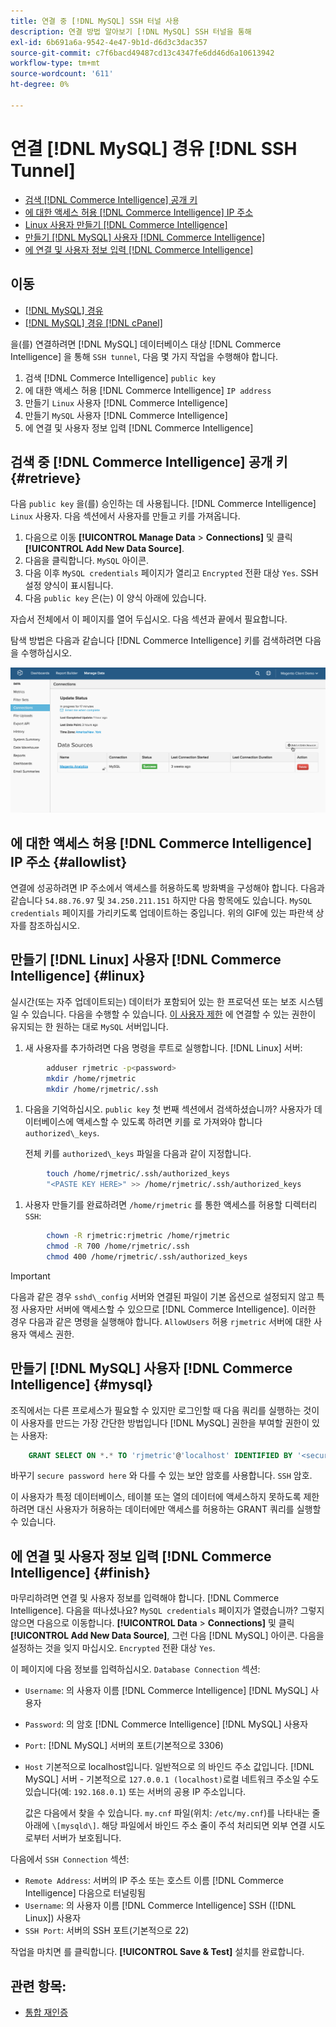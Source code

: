 ```yaml
---
title: 연결 중 [!DNL MySQL] SSH 터널 사용
description: 연결 방법 알아보기 [!DNL MySQL] SSH 터널을 통해
exl-id: 6b691a6a-9542-4e47-9b1d-d6d3c3dac357
source-git-commit: c7f6bacd49487cd13c4347fe6dd46d6a10613942
workflow-type: tm+mt
source-wordcount: '611'
ht-degree: 0%

---
```


# 연결 [!DNL MySQL] 경유 [!DNL SSH Tunnel]

* [검색 [!DNL Commerce Intelligence] 공개 키](#retrieve)
* [에 대한 액세스 허용 [!DNL Commerce Intelligence] IP 주소](#allowlist)
* [Linux 사용자 만들기 [!DNL Commerce Intelligence]](#linux)
* [만들기 [!DNL MySQL] 사용자 [!DNL Commerce Intelligence]](#mysql)
* [에 연결 및 사용자 정보 입력 [!DNL Commerce Intelligence]](#finish)

## 이동

* [[!DNL MySQL] 경유 ](../integrations/mysql-via-a-direct-connection.md)
* [[!DNL MySQL] 경유 [!DNL cPanel]](../integrations/mysql-via-cpanel.md)

을(를) 연결하려면 [!DNL MySQL] 데이터베이스 대상 [!DNL Commerce Intelligence] 을 통해 `SSH tunnel`, 다음 몇 가지 작업을 수행해야 합니다.

1. 검색 [!DNL Commerce Intelligence] `public key`
1. 에 대한 액세스 허용 [!DNL Commerce Intelligence] `IP address`
1. 만들기 `Linux` 사용자 [!DNL Commerce Intelligence]
1. 만들기 `MySQL` 사용자 [!DNL Commerce Intelligence]
1. 에 연결 및 사용자 정보 입력 [!DNL Commerce Intelligence]


## 검색 중 [!DNL Commerce Intelligence] 공개 키 {#retrieve}

다음 `public key` 을(를) 승인하는 데 사용됩니다. [!DNL Commerce Intelligence] `Linux` 사용자. 다음 섹션에서 사용자를 만들고 키를 가져옵니다.

1. 다음으로 이동 **[!UICONTROL Manage Data** > **Connections]** 및 클릭 **[!UICONTROL Add New Data Source]**.
1. 다음을 클릭합니다. `MySQL` 아이콘.
1. 다음 이후 `MySQL credentials` 페이지가 열리고 `Encrypted` 전환 대상 `Yes`. SSH 설정 양식이 표시됩니다.
1. 다음 `public key` 은(는) 이 양식 아래에 있습니다.

자습서 전체에서 이 페이지를 열어 두십시오. 다음 섹션과 끝에서 필요합니다.

탐색 방법은 다음과 같습니다 [!DNL Commerce Intelligence] 키를 검색하려면 다음을 수행하십시오.

![](../../../assets/MySQL_SSH.gif)<!--{: width="770"}-->

## 에 대한 액세스 허용 [!DNL Commerce Intelligence] IP 주소 {#allowlist}

연결에 성공하려면 IP 주소에서 액세스를 허용하도록 방화벽을 구성해야 합니다. 다음과 같습니다 `54.88.76.97` 및 `34.250.211.151` 하지만 다음 항목에도 있습니다. `MySQL credentials` 페이지를 가리키도록 업데이트하는 중입니다. 위의 GIF에 있는 파란색 상자를 참조하십시오.

## 만들기 [!DNL Linux] 사용자 [!DNL Commerce Intelligence] {#linux}

실시간(또는 자주 업데이트되는) 데이터가 포함되어 있는 한 프로덕션 또는 보조 시스템일 수 있습니다. 다음을 수행할 수 있습니다. [이 사용자 제한](../../../administrator/account-management/restrict-db-access.md) 에 연결할 수 있는 권한이 유지되는 한 원하는 대로 `MySQL` 서버입니다.

1. 새 사용자를 추가하려면 다음 명령을 루트로 실행합니다. [!DNL Linux] 서버:

```bash
        adduser rjmetric -p<password>
        mkdir /home/rjmetric
        mkdir /home/rjmetric/.ssh
```

1. 다음을 기억하십시오. `public key` 첫 번째 섹션에서 검색하셨습니까? 사용자가 데이터베이스에 액세스할 수 있도록 하려면 키를 로 가져와야 합니다 `authorized\_keys`.

   전체 키를 `authorized\_keys` 파일을 다음과 같이 지정합니다.

```bash
        touch /home/rjmetric/.ssh/authorized_keys
        "<PASTE KEY HERE>" >> /home/rjmetric/.ssh/authorized_keys
```

1. 사용자 만들기를 완료하려면 `/home/rjmetric` 를 통한 액세스를 허용할 디렉터리 `SSH`:

```bash
        chown -R rjmetric:rjmetric /home/rjmetric
        chmod -R 700 /home/rjmetric/.ssh
        chmod 400 /home/rjmetric/.ssh/authorized_keys
```

>[!IMPORTANT]
>
>다음과 같은 경우 `sshd\_config` 서버와 연결된 파일이 기본 옵션으로 설정되지 않고 특정 사용자만 서버에 액세스할 수 있으므로 [!DNL Commerce Intelligence]. 이러한 경우 다음과 같은 명령을 실행해야 합니다. `AllowUsers` 허용 `rjmetric` 서버에 대한 사용자 액세스 권한.

## 만들기 [!DNL MySQL] 사용자 [!DNL Commerce Intelligence] {#mysql}

조직에서는 다른 프로세스가 필요할 수 있지만 로그인할 때 다음 쿼리를 실행하는 것이 이 사용자를 만드는 가장 간단한 방법입니다 [!DNL MySQL] 권한을 부여할 권한이 있는 사용자:

```sql
    GRANT SELECT ON *.* TO 'rjmetric'@'localhost' IDENTIFIED BY '<secure password here>';
```

바꾸기 `secure password here` 와 다를 수 있는 보안 암호를 사용합니다. `SSH` 암호.

이 사용자가 특정 데이터베이스, 테이블 또는 열의 데이터에 액세스하지 못하도록 제한하려면 대신 사용자가 허용하는 데이터에만 액세스를 허용하는 GRANT 쿼리를 실행할 수 있습니다.

## 에 연결 및 사용자 정보 입력 [!DNL Commerce Intelligence] {#finish}

마무리하려면 연결 및 사용자 정보를 입력해야 합니다. [!DNL Commerce Intelligence]. 다음을 떠나셨나요? `MySQL credentials` 페이지가 열렸습니까? 그렇지 않으면 다음으로 이동합니다. **[!UICONTROL Data** > **Connections]** 및 클릭 **[!UICONTROL Add New Data Source]**, 그런 다음 [!DNL MySQL] 아이콘. 다음을 설정하는 것을 잊지 마십시오. `Encrypted` 전환 대상 `Yes`.

이 페이지에 다음 정보를 입력하십시오. `Database Connection` 섹션:

* `Username`: 의 사용자 이름 [!DNL Commerce Intelligence] [!DNL MySQL] 사용자
* `Password`: 의 암호 [!DNL Commerce Intelligence] [!DNL MySQL] 사용자
* `Port`: [!DNL MySQL] 서버의 포트(기본적으로 3306)
* `Host` 기본적으로 localhost입니다. 일반적으로 의 바인드 주소 값입니다. [!DNL MySQL] 서버 - 기본적으로 `127.0.0.1 (localhost)`로컬 네트워크 주소일 수도 있습니다(예: `192.168.0.1`) 또는 서버의 공용 IP 주소입니다.

   값은 다음에서 찾을 수 있습니다. `my.cnf` 파일(위치: `/etc/my.cnf`)를 나타내는 줄 아래에 `\[mysqld\]`. 해당 파일에서 바인드 주소 줄이 주석 처리되면 외부 연결 시도로부터 서버가 보호됩니다.

다음에서 `SSH Connection` 섹션:

* `Remote Address`: 서버의 IP 주소 또는 호스트 이름 [!DNL Commerce Intelligence] 다음으로 터널링됨
* `Username`: 의 사용자 이름 [!DNL Commerce Intelligence] SSH ([!DNL Linux]) 사용자
* `SSH Port`: 서버의 SSH 포트(기본적으로 22)

작업을 마치면 를 클릭합니다. **[!UICONTROL Save & Test]** 설치를 완료합니다.

## 관련 항목:

* [통합 재인증](https://experienceleague.adobe.com/docs/commerce-knowledge-base/kb/how-to/mbi-reauthenticating-integrations.html)
